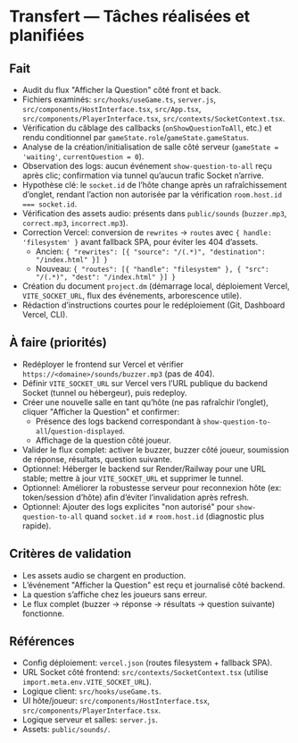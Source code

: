 # Transfert — Tâches réalisées et planifiées

## Fait
- Audit du flux "Afficher la Question" côté front et back.
- Fichiers examinés: `src/hooks/useGame.ts`, `server.js`, `src/components/HostInterface.tsx`, `src/App.tsx`, `src/components/PlayerInterface.tsx`, `src/contexts/SocketContext.tsx`.
- Vérification du câblage des callbacks (`onShowQuestionToAll`, etc.) et rendu conditionnel par `gameState.role`/`gameState.gameStatus`.
- Analyse de la création/initialisation de salle côté serveur (`gameState = 'waiting'`, `currentQuestion = 0`).
- Observation des logs: aucun événement `show-question-to-all` reçu après clic; confirmation via tunnel qu’aucun trafic Socket n’arrive.
- Hypothèse clé: le `socket.id` de l’hôte change après un rafraîchissement d’onglet, rendant l’action non autorisée par la vérification `room.host.id === socket.id`.
- Vérification des assets audio: présents dans `public/sounds` (`buzzer.mp3`, `correct.mp3`, `incorrect.mp3`).
- Correction Vercel: conversion de `rewrites` → `routes` avec `{ handle: 'filesystem' }` avant fallback SPA, pour éviter les 404 d’assets.
  - Ancien: `{ "rewrites": [{ "source": "/(.*)", "destination": "/index.html" }] }`
  - Nouveau: `{ "routes": [{ "handle": "filesystem" }, { "src": "/(.*)", "dest": "/index.html" }] }`
- Création du document `project.dm` (démarrage local, déploiement Vercel, `VITE_SOCKET_URL`, flux des événements, arborescence utile).
- Rédaction d’instructions courtes pour le redéploiement (Git, Dashboard Vercel, CLI).

## À faire (priorités)
- Redéployer le frontend sur Vercel et vérifier `https://<domaine>/sounds/buzzer.mp3` (pas de 404).
- Définir `VITE_SOCKET_URL` sur Vercel vers l’URL publique du backend Socket (tunnel ou hébergeur), puis redeploy.
- Créer une nouvelle salle en tant qu’hôte (ne pas rafraîchir l’onglet), cliquer "Afficher la Question" et confirmer:
  - Présence des logs backend correspondant à `show-question-to-all`/`question-displayed`.
  - Affichage de la question côté joueur.
- Valider le flux complet: activer le buzzer, buzzer côté joueur, soumission de réponse, résultats, question suivante.
- Optionnel: Héberger le backend sur Render/Railway pour une URL stable; mettre à jour `VITE_SOCKET_URL` et supprimer le tunnel.
- Optionnel: Améliorer la robustesse serveur pour reconnexion hôte (ex: token/session d’hôte) afin d’éviter l’invalidation après refresh.
- Optionnel: Ajouter des logs explicites "non autorisé" pour `show-question-to-all` quand `socket.id` ≠ `room.host.id` (diagnostic plus rapide).

## Critères de validation
- Les assets audio se chargent en production.
- L’événement "Afficher la Question" est reçu et journalisé côté backend.
- La question s’affiche chez les joueurs sans erreur.
- Le flux complet (buzzer → réponse → résultats → question suivante) fonctionne.

## Références
- Config déploiement: `vercel.json` (routes filesystem + fallback SPA).
- URL Socket côté frontend: `src/contexts/SocketContext.tsx` (utilise `import.meta.env.VITE_SOCKET_URL`).
- Logique client: `src/hooks/useGame.ts`.
- UI hôte/joueur: `src/components/HostInterface.tsx`, `src/components/PlayerInterface.tsx`.
- Logique serveur et salles: `server.js`.
- Assets: `public/sounds/`.